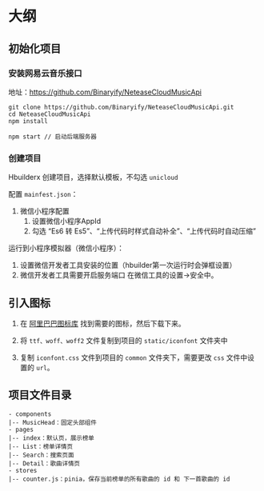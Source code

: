# 大纲

## 初始化项目

### 安装网易云音乐接口

地址：<https://github.com/Binaryify/NeteaseCloudMusicApi>

```shell
git clone https://github.com/Binaryify/NeteaseCloudMusicApi.git
cd NeteaseCloudMusicApi
npm install

npm start // 启动后端服务器
```

### 创建项目

Hbuilderx 创建项目，选择默认模板，不勾选 `unicloud`

配置 `mainfest.json`：

1. 微信小程序配置
   1. 设置微信小程序AppId
   2. 勾选 “Es6 转 Es5”、“上传代码时样式自动补全”、“上传代码时自动压缩”

运行到小程序模拟器（微信小程序）：

1. 设置微信开发者工具安装的位置（hbuilder第一次运行时会弹框设置）
2. 微信开发者工具需要开启服务端口 在微信工具的设置->安全中。

## 引入图标

1. 在 [阿里巴巴图标库](https://www.iconfont.cn/?spm=a313x.home_index.i3.d4d0a486a.6c083a81m0OzJJ) 找到需要的图标，然后下载下来。

2. 将 `ttf、woff、woff2` 文件复制到项目的 `static/iconfont` 文件夹中

3. 复制 `iconfont.css` 文件到项目的 `common` 文件夹下，需要更改 `css` 文件中设置的 `url`。

## 项目文件目录

```text
- components
|-- MusicHead：固定头部组件
- pages
|-- index：默认页，展示榜单
|-- List：榜单详情页
|-- Search：搜索页面
|-- Detail：歌曲详情页
- stores
|-- counter.js：pinia，保存当前榜单的所有歌曲的 id 和 下一首歌曲的 id
```
